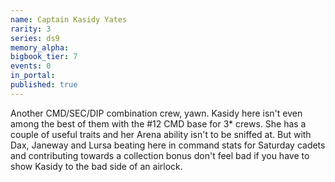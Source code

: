 ```yaml
---
name: Captain Kasidy Yates
rarity: 3
series: ds9
memory_alpha:
bigbook_tier: 7
events: 0
in_portal:
published: true
---
```


Another CMD/SEC/DIP combination crew, yawn. Kasidy here isn't even among the best of them with the #12 CMD base for 3* crews. She has a couple of useful traits and her Arena ability isn't to be sniffed at. But with Dax, Janeway and Lursa beating here in command stats for Saturday cadets and contributing towards a collection bonus don't feel bad if you have to show Kasidy to the bad side of an airlock.
